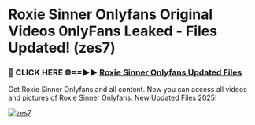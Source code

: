 # Roxie Sinner Onlyfans Original Videos 0nlyFans Leaked - Files Updated! (zes7)

<h3>🔴 CLICK HERE 🌐==►► <a href="https://tinyurl.com/4seja8ks" rel="nofollow">Roxie Sinner Onlyfans Updated Files</a></h3>

Get Roxie Sinner Onlyfans and all content. Now you can access all videos and pictures of Roxie Sinner Onlyfans. New Updated Files 2025!

[![zes7](https://i.imgur.com/EWjZXRe.gif)](https://tinyurl.com/4seja8ks)
